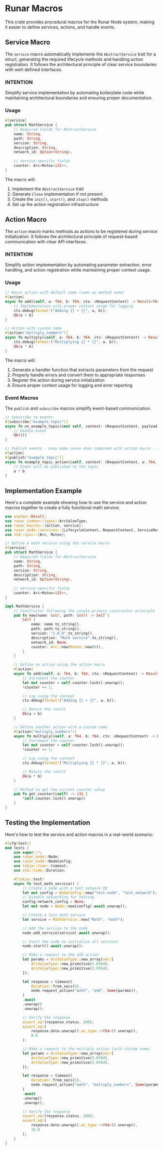 # Runar Macros

This crate provides procedural macros for the Runar Node system, making it easier to define services, actions, and handle events.

## Service Macro
The `service` macro automatically implements the `AbstractService` trait for a struct, generating the required lifecycle methods and handling action registration. It follows the architectural principle of clear service boundaries with well-defined interfaces.

### INTENTION
Simplify service implementation by automating boilerplate code while maintaining architectural boundaries and ensuring proper documentation.

### Usage

```rust
#[service]
pub struct MathService {
    // Required fields for AbstractService
    name: String,
    path: String,
    version: String,
    description: String,
    network_id: Option<String>,
    
    // Service-specific fields
    counter: Arc<Mutex<i32>>,
}
```

The macro will:
1. Implement the `AbstractService` trait
2. Generate `Clone` implementation if not present
3. Create the `init()`, `start()`, and `stop()` methods
4. Set up the action registration infrastructure

## Action Macro

The `action` macro marks methods as actions to be registered during service initialization. It follows the architectural principle of request-based communication with clear API interfaces.

### INTENTION
Simplify action implementation by automating parameter extraction, error handling, and action registration while maintaining proper context usage.

### Usage

```rust
// Basic action with default name (same as method name)
#[action]
async fn add(&self, a: f64, b: f64, ctx: &RequestContext) -> Result<f64> {
    // Implementation with proper context usage for logging
    ctx.debug(format!("Adding {} + {}", a, b));
    Ok(a + b)
}

// Action with custom name
#[action("multiply_numbers")]
async fn multiply(&self, a: f64, b: f64, ctx: &RequestContext) -> Result<f64> {
    ctx.debug(format!("Multiplying {} * {}", a, b));
    Ok(a * b)
}
```

The macro will:
1. Generate a handler function that extracts parameters from the request
2. Properly handle errors and convert them to appropriate responses
3. Register the action during service initialization
4. Ensure proper context usage for logging and error reporting

### Event Macros
The `publish` and `subscribe` macros simplify event-based communication.

```rust
// Subscribe to events
#[subscribe("example_topic")]
async fn on_example_topic(&mut self, context: &RequestContext, payload: ArcValueType) -> Result<()> {
    // Handle event
    Ok(())
}

// Publish events - onmy make sense when combined with action macro - it will fire an event with the result of the action
#[action]
#[publish("example_topic")]
async fn example_topic_action(&self, context: &RequestContext, a: f64, b: f64) -> f64 {
    // Event will be published to the topic
    a * b
}
```

## Implementation Example

Here's a complete example showing how to use the service and action macros together to create a fully functional math service:

```rust
use anyhow::Result;
use runar_common::types::ArcValueType;
use runar_macros::{action, service};
use runar_node::services::{LifecycleContext, RequestContext, ServiceResponse};
use std::sync::{Arc, Mutex};

// Define a math service using the service macro
#[service]
pub struct MathService {
    // Required fields for AbstractService
    name: String,
    path: String,
    version: String,
    description: String,
    network_id: Option<String>,
    
    // Service-specific fields
    counter: Arc<Mutex<i32>>,
}

impl MathService {
    // Constructor following the single primary constructor principle
    pub fn new(name: &str, path: &str) -> Self {
        Self {
            name: name.to_string(),
            path: path.to_string(),
            version: "1.0.0".to_string(),
            description: "Math service".to_string(),
            network_id: None,
            counter: Arc::new(Mutex::new(0)),
        }
    }

    // Define an action using the action macro
    #[action]
    async fn add(&self, a: f64, b: f64, ctx: &RequestContext) -> Result<f64> {
        // Increment the counter
        let mut counter = self.counter.lock().unwrap();
        *counter += 1;

        // Log using the context
        ctx.debug(format!("Adding {} + {}", a, b));

        // Return the result
        Ok(a + b)
    }

    // Define another action with a custom name
    #[action("multiply_numbers")]
    async fn multiply(&self, a: f64, b: f64, ctx: &RequestContext) -> Result<f64> {
        // Increment the counter
        let mut counter = self.counter.lock().unwrap();
        *counter += 1;

        // Log using the context
        ctx.debug(format!("Multiplying {} * {}", a, b));

        // Return the result
        Ok(a * b)
    }

    // Method to get the current counter value
    pub fn get_counter(&self) -> i32 {
        *self.counter.lock().unwrap()
    }
}
```

## Testing the Implementation

Here's how to test the service and action macros in a real-world scenario:

```rust
#[cfg(test)]
mod tests {
    use super::*;
    use runar_node::Node;
    use runar_node::NodeConfig;
    use tokio::time::timeout;
    use std::time::Duration;

    #[tokio::test]
    async fn test_math_service() {
        // Create a node with a test network ID
        let mut config = NodeConfig::new("test-node", "test_network");
        // Disable networking for testing
        config.network_config = None;
        let mut node = Node::new(config).await.unwrap();

        // Create a test math service
        let service = MathService::new("Math", "math");

        // Add the service to the node
        node.add_service(service).await.unwrap();

        // Start the node to initialize all services
        node.start().await.unwrap();

        // Make a request to the add action
        let params = ArcValueType::new_array(vec![
            ArcValueType::new_primitive(5.0f64),
            ArcValueType::new_primitive(3.0f64),
        ]);

        let response = timeout(
            Duration::from_secs(5),
            node.request_action("math", "add", Some(params)),
        )
        .await
        .unwrap()
        .unwrap();

        // Verify the response
        assert_eq!(response.status, 200);
        assert_eq!(
            response.data.unwrap().as_type::<f64>().unwrap(),
            8.0
        );

        // Make a request to the multiply action (with custom name)
        let params = ArcValueType::new_array(vec![
            ArcValueType::new_primitive(5.0f64),
            ArcValueType::new_primitive(3.0f64),
        ]);

        let response = timeout(
            Duration::from_secs(5),
            node.request_action("math", "multiply_numbers", Some(params)),
        )
        .await
        .unwrap()
        .unwrap();

        // Verify the response
        assert_eq!(response.status, 200);
        assert_eq!(
            response.data.unwrap().as_type::<f64>().unwrap(),
            15.0
        );
    }
}
```
 